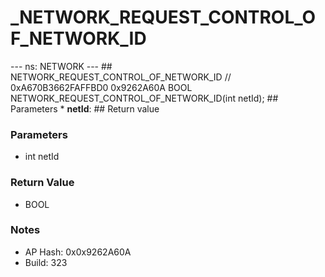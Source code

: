 # _NETWORK_REQUEST_CONTROL_OF_NETWORK_ID

--- ns: NETWORK --- ## NETWORK_REQUEST_CONTROL_OF_NETWORK_ID  // 0xA670B3662FAFFBD0 0x9262A60A BOOL NETWORK_REQUEST_CONTROL_OF_NETWORK_ID(int netId);   ## Parameters * **netId**:  ## Return value

### Parameters
* int netId

### Return Value
* BOOL

### Notes
* AP Hash: 0x0x9262A60A
* Build: 323

